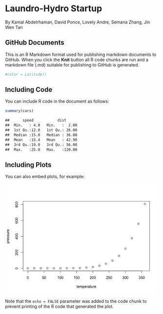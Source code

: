 Laundro-Hydro Startup
================
By Kamal Abdelrhaman, David Ponce, Lovely Andre, Semana Zhang, Jin Wen
Tan

## GitHub Documents

This is an R Markdown format used for publishing markdown documents to
GitHub. When you click the **Knit** button all R code chunks are run and
a markdown file (.md) suitable for publishing to GitHub is generated.

``` r
#color = Latitude))
```

## Including Code

You can include R code in the document as follows:

``` r
summary(cars)
```

    ##      speed           dist       
    ##  Min.   : 4.0   Min.   :  2.00  
    ##  1st Qu.:12.0   1st Qu.: 26.00  
    ##  Median :15.0   Median : 36.00  
    ##  Mean   :15.4   Mean   : 42.98  
    ##  3rd Qu.:19.0   3rd Qu.: 56.00  
    ##  Max.   :25.0   Max.   :120.00

## Including Plots

You can also embed plots, for example:

![](ReadMe_files/figure-gfm/pressure-1.png)<!-- -->

Note that the `echo = FALSE` parameter was added to the code chunk to
prevent printing of the R code that generated the plot.
